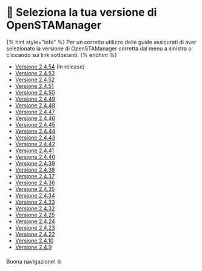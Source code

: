 # 🚀 Seleziona la tua versione di OpenSTAManager

{% hint style="info" %}
Per un corretto utilizzo delle guide assicurati di aver selezionato la versione di OpenSTAManager corretta dal menu a sinistra o cliccando sui link sottostanti.
{% endhint %}

* [Versione 2.4.54](https://app.gitbook.com/o/-LZJeLfzoGzXuWwoEM9l/s/C4ulHuu2oCD4ZM3dN3S5/) (In release)
* [Versione 2.4.53](https://app.gitbook.com/o/-LZJeLfzoGzXuWwoEM9l/s/uKNNL1aO3bAHUmeYxE4d/)
* [Versione 2.4.52](https://app.gitbook.com/o/-LZJeLfzoGzXuWwoEM9l/s/im94lphsY2XeBAZM0rjY/)&#x20;
* [Versione 2.4.51](https://app.gitbook.com/o/-LZJeLfzoGzXuWwoEM9l/s/4S4xZWnStUxAogygzHZy/)&#x20;
* [Versione 2.4.50](https://app.gitbook.com/o/-LZJeLfzoGzXuWwoEM9l/s/6seh7pQ8bxPuYVbucP2a/)
* [Versione 2.4.49](https://app.gitbook.com/o/-LZJeLfzoGzXuWwoEM9l/s/HkarRUNnQs3BlPGtGaAI/)
* [Versione 2.4.48](https://app.gitbook.com/o/-LZJeLfzoGzXuWwoEM9l/s/BZsjjMPIXBBaW8bd80O7/)&#x20;
* [Versione 2.4.47](https://app.gitbook.com/o/-LZJeLfzoGzXuWwoEM9l/s/byQg2JLTruCde0Juihkz/)
* [Versione 2.4.46](https://app.gitbook.com/o/-LZJeLfzoGzXuWwoEM9l/s/Ms43C8LF4F3KAbHQYYNk/)
* [Versione 2.4.45](https://app.gitbook.com/o/-LZJeLfzoGzXuWwoEM9l/s/i5uyFSGMDlB9w3LquWiH/)
* [Versione 2.4.44](https://app.gitbook.com/o/-LZJeLfzoGzXuWwoEM9l/s/ZZA2XynwPzvdLBBT6xb4/)&#x20;
* [Versione 2.4.43](https://app.gitbook.com/o/-LZJeLfzoGzXuWwoEM9l/s/oPNIKGtzKp0w3l8gqj50/)&#x20;
* [Versione 2.4.42](https://app.gitbook.com/o/-LZJeLfzoGzXuWwoEM9l/s/4HU8ZNEYKjp38cThIJQk/)
* [Versione 2.4.41](https://app.gitbook.com/o/-LZJeLfzoGzXuWwoEM9l/s/2UBYFzZ0uSbNRXL14nao/)&#x20;
* [Versione 2.4.40](https://app.gitbook.com/o/-LZJeLfzoGzXuWwoEM9l/s/1wvTdiHpnuBjaHw2cIat/)&#x20;
* [Versione 2.4.39](https://app.gitbook.com/o/-LZJeLfzoGzXuWwoEM9l/s/udbmyQrl0FL3lcDlHZWD/)&#x20;
* [Versione 2.4.38](https://app.gitbook.com/o/-LZJeLfzoGzXuWwoEM9l/s/VdQbwaqLPl0WvFB4VRVh/)
* [Versione 2.4.37](https://app.gitbook.com/o/-LZJeLfzoGzXuWwoEM9l/s/ROhs5WX7kplHryvJlRkv/)&#x20;
* [Versione 2.4.36](https://app.gitbook.com/o/-LZJeLfzoGzXuWwoEM9l/s/Lni7nOZS1rw6izw8XaRw/)
* [Versione 2.4.35](https://app.gitbook.com/o/-LZJeLfzoGzXuWwoEM9l/s/YDclG5L1dBFKqS7vqZat/)
* [Versione 2.4.34](https://app.gitbook.com/o/-LZJeLfzoGzXuWwoEM9l/s/jwkiXHsyzdxQsSHrOJ9a/)
* [Versione 2.4.33](https://app.gitbook.com/o/-LZJeLfzoGzXuWwoEM9l/s/fCJHdU9AEDiY8NImgnKk/)
* [Versione 2.4.32 ](https://app.gitbook.com/o/-LZJeLfzoGzXuWwoEM9l/s/aF5PSva1n5cEMIhtDxSA/)
* [Versione 2.4.25](https://app.gitbook.com/o/-LZJeLfzoGzXuWwoEM9l/s/-LZJeLg23eVDvrCv74U7-887967055/)
* [Versione 2.4.24](https://app.gitbook.com/o/-LZJeLfzoGzXuWwoEM9l/s/-LZJeLg23eVDvrCv74U7-1555242653/)
* [Versione 2.4.23](https://app.gitbook.com/o/-LZJeLfzoGzXuWwoEM9l/s/-LZJeLg23eVDvrCv74U7-980611001/)
* [Versione 2.4.22](https://app.gitbook.com/o/-LZJeLfzoGzXuWwoEM9l/s/-LZJeLg23eVDvrCv74U7-4220097936/)
* [Versione 2.4.10](https://app.gitbook.com/o/-LZJeLfzoGzXuWwoEM9l/s/-LZJeLg23eVDvrCv74U7-1701476109/)
* [Versione 2.4.9](https://app.gitbook.com/o/-LZJeLfzoGzXuWwoEM9l/s/-LZJeLg23eVDvrCv74U7-1884464131/)

Buona navigazione! ⛵
